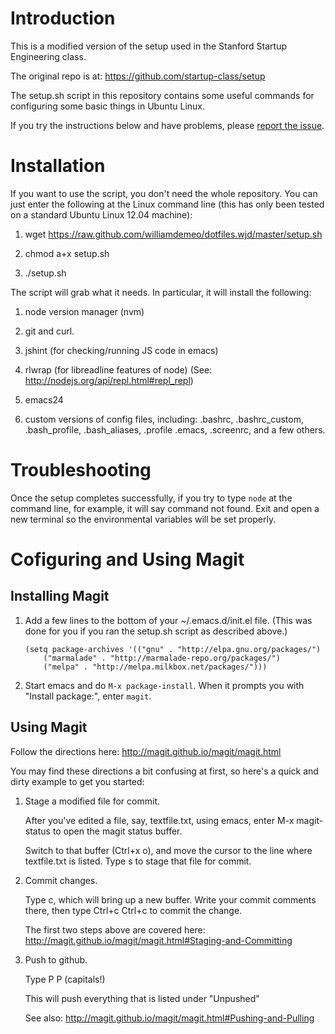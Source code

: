 Introduction
============

This is a modified version of the setup used in the Stanford
Startup Engineering class.

The original repo is at: https://github.com/startup-class/setup

The setup.sh script in this repository contains some useful
commands for configuring some basic things in Ubuntu Linux.

If you try the instructions below and have problems, please [report the issue](https://github.com/williamdemeo/dotfiles.wjd/issues).

Installation
============

If you want to use the script, you don't need the whole repository.
You can just enter the following at the Linux command line (this has only been 
tested on a standard Ubuntu Linux 12.04 machine):

1.  wget https://raw.github.com/williamdemeo/dotfiles.wjd/master/setup.sh

2.  chmod a+x setup.sh

3.  ./setup.sh

The script will grab what it needs.  In particular, it will
install the following:

1.  node version manager (nvm)	

2.  git and curl.

3.  jshint (for checking/running JS code in emacs)

4.  rlwrap (for libreadline features of node)
    (See: http://nodejs.org/api/repl.html#repl_repl)

5.  emacs24

6.  custom versions of config files, including:
    .bashrc, .bashrc_custom, .bash_profile, .bash_aliases, .profile
    .emacs, .screenrc, and a few others.


Troubleshooting
===============
Once the setup completes successfully, if you try to type `node` at the command line, 
for example, it will say command not found.  Exit and open a new terminal so 
the environmental variables will be set properly.

Cofiguring and Using Magit
==========================

Installing Magit
----------------

1.  Add a few lines to the bottom of your ~/.emacs.d/init.el file.
    (This was done for you if you ran the setup.sh script as described above.)

        (setq package-archives '(("gnu" . "http://elpa.gnu.org/packages/")
            ("marmalade" . "http://marmalade-repo.org/packages/")
            ("melpa" . "http://melpa.milkbox.net/packages/")))

2.  Start emacs and do `M-x package-install`.
    When it prompts you with "Install package:", enter `magit`.

Using Magit
-----------

Follow the directions here: http://magit.github.io/magit/magit.html

You may find these directions a bit confusing at first, so here's a 
quick and dirty example to get you started:

1.  Stage a modified file for commit.

    After you've edited a file, say, textfile.txt, using emacs, enter M-x
    magit-status to open the magit status buffer.

    Switch to that buffer (Ctrl+x o), and move the cursor to the line
    where textfile.txt is listed.  Type s to stage that file for commit.

2.  Commit changes.

    Type c, which will bring up a new buffer. Write your commit comments
    there, then type Ctrl+c Ctrl+c to commit the change.

    The first two steps above are covered here: http://magit.github.io/magit/magit.html#Staging-and-Committing

3.  Push to github.

    Type  P P  (capitals!)

    This will push everything that is listed under "Unpushed"

    See also: http://magit.github.io/magit/magit.html#Pushing-and-Pulling

